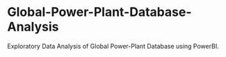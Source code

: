 # Global-Power-Plant-Database-Analysis
Exploratory Data Analysis of Global Power-Plant Database using PowerBI.
